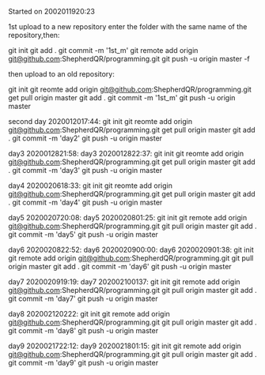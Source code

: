 

Started on 2002011920:23


1st upload to a new repository
enter the folder with the same name of the repository,then:

git init
git add .
git commit -m '1st_m'
git remote add origin git@github.com:ShepherdQR/programming.git
git push -u origin master -f

then upload to an old repository:

git init
git reomte add origin git@github.com:ShepherdQR/programming.git
get pull origin master
git add .
git commit -m '1st_m'
git push -u origin master



second day 2020012017:44:
git init
git reomte add origin git@github.com:ShepherdQR/programming.git
get pull origin master
git add .
git commit -m 'day2'
git push -u origin master


day3 2020012821:58:
day3 2020012822:37:
git init
git reomte add origin git@github.com:ShepherdQR/programming.git
get pull origin master
git add .
git commit -m 'day3'
git push -u origin master


day4 2020020618:33:
git init
git reomte add origin git@github.com:ShepherdQR/programming.git
get pull origin master
git add .
git commit -m 'day4'
git push -u origin master



day5 2020020720:08:
day5 2020020801:25:
git init
git remote add origin git@github.com:ShepherdQR/programming.git
git pull origin master
git add .
git commit -m 'day5'
git push -u origin master



day6 2020020822:52:
day6 2020020900:00:
day6 2020020901:38:
git init
git remote add origin git@github.com:ShepherdQR/programming.git
git pull origin master
git add .
git commit -m 'day6'
git push -u origin master




day7 2020020919:19:
day7 202002100137:
git init
git remote add origin git@github.com:ShepherdQR/programming.git
git pull origin master
git add .
git commit -m 'day7'
git push -u origin master




day8 202002120222:
git init
git remote add origin git@github.com:ShepherdQR/programming.git
git pull origin master
git add .
git commit -m 'day8'
git push -u origin master




day9 2020021722:12:
day9 2020021801:15:
git init
git remote add origin git@github.com:ShepherdQR/programming.git
git pull origin master
git add .
git commit -m 'day9'
git push -u origin master